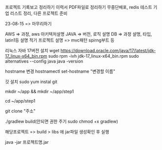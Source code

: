 프로젝트 기록보고 정리하기
이력서 PDF파일로 정리하기
무중단배포, redis 테스트
기업 리스트 정리, 다른 프로젝트 준비

23-08-15 => 마무리하기


AWS => 과정, aws 아키텍처설명
JAVA => 버전, 로직 설명
DB => 과정 설명, 타입, latin1등 설명 적기
프로젝트 설명 => mvc패턴 spirng부트 등

리눅스 자바 17버전 설치
wget https://download.oracle.com/java/17/latest/jdk-17_linux-x64_bin.rpm
sudo rpm -ivh jdk-17_linux-x64_bin.rpm
sudo alternatives --config java
java -version

hostname 변경
hostnamectl set-hostname "변경할 이름" 

깃 설치
sudo yum instal git

mkdir ~/app && mkdir ~/app/step1

cd ~/app/step1

git clone "주소"

./gradlew build(안되면 권한 주기 sudo chmod +x gradlew)

해당프로젝트 => build > libs 에 jar파일 생성확인 후 실행

java -jar 프로젝트명.jar





 
